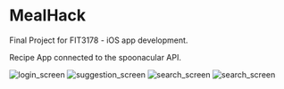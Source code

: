# MealHack

Final Project for FIT3178 - iOS app development.

Recipe App connected to the spoonacular API.

![login_screen](https://imgur.com/a/0I8dFU6)
![suggestion_screen](https://imgur.com/a/aHGjKQA)
![search_screen](https://imgur.com/a/tv1iNuO)
![search_screen](https://imgur.com/a/IohrA1B)
